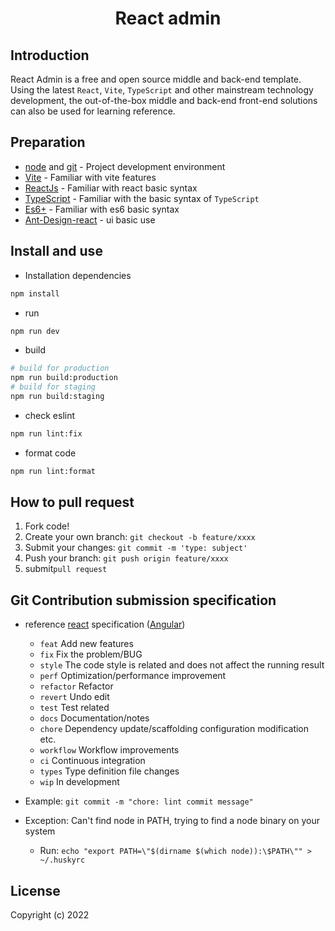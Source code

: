 <div align="center">
<h1>React admin</h1>
</div>

## Introduction

React Admin is a free and open source middle and back-end template. Using the latest `React`, `Vite`, `TypeScript` and other mainstream technology development, the out-of-the-box middle and back-end front-end solutions can also be used for learning reference.

## Preparation

- [node](http://nodejs.org/) and [git](https://git-scm.com/) - Project development environment
- [Vite](https://vitejs.dev/) - Familiar with vite features
- [ReactJs](https://reactjs.org/) - Familiar with react basic syntax
- [TypeScript](https://www.typescriptlang.org/) - Familiar with the basic syntax of `TypeScript`
- [Es6+](https://www.javascripttutorial.net/es6/) - Familiar with es6 basic syntax
- [Ant-Design-react](https://ant.design/docs/react/introduce/) - ui basic use

## Install and use

- Installation dependencies

```bash
npm install
```

- run

```bash
npm run dev
```

- build

```bash
# build for production
npm run build:production
# build for staging
npm run build:staging
```

- check eslint

```bash
npm run lint:fix
```

- format code

```bash
npm run lint:format
```

## How to pull request

1. Fork code!
2. Create your own branch: `git checkout -b feature/xxxx`
3. Submit your changes: `git commit -m 'type: subject'`
4. Push your branch: `git push origin feature/xxxx`
5. submit`pull request`

## Git Contribution submission specification

- reference [react](https://github.com/reactjs/react/blob/dev/.github/COMMIT_CONVENTION.md) specification ([Angular](https://github.com/conventional-changelog/conventional-changelog/tree/master/packages/conventional-changelog-angular))

  - `feat` Add new features
  - `fix` Fix the problem/BUG
  - `style` The code style is related and does not affect the running result
  - `perf` Optimization/performance improvement
  - `refactor` Refactor
  - `revert` Undo edit
  - `test` Test related
  - `docs` Documentation/notes
  - `chore` Dependency update/scaffolding configuration modification etc.
  - `workflow` Workflow improvements
  - `ci` Continuous integration
  - `types` Type definition file changes
  - `wip` In development

- Example: `git commit -m "chore: lint commit message"`
- Exception: Can't find node in PATH, trying to find a node binary on your system
  - Run: `echo "export PATH=\"$(dirname $(which node)):\$PATH\"" > ~/.huskyrc`

## License

Copyright (c) 2022
